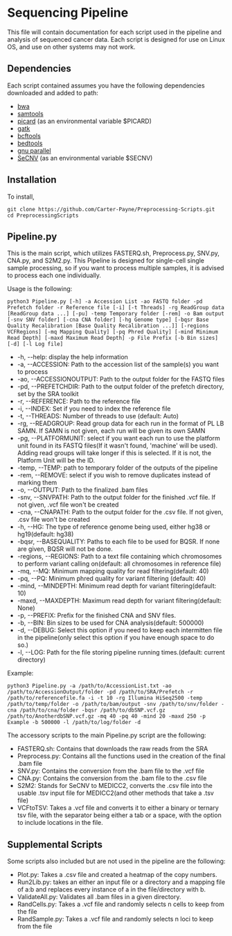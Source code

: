 # Sequencing Pipeline
This file will contain documentation for each script used in the pipeline and analysis of sequenced cancer data. Each script is designed for use on Linux OS, and use on other systems may not work.
## Dependencies
Each script contained assumes you have the following dependencies downloaded and added to path:
* [bwa](https://github.com/lh3/bwa)
* [samtools](https://github.com/samtools/samtools)
* [picard](https://github.com/broadinstitute/picard) (as an environmental variable $PICARD)
* [gatk](https://gatk.broadinstitute.org/hc/en-us)
* [bcftools](https://samtools.github.io/bcftools/)
* [bedtools](https://github.com/arq5x/bedtools2)
* [gnu parallel](https://www.gnu.org/software/parallel/)
* [SeCNV](https://github.com/deepomicslab/SeCNV) (as an environmental variable $SECNV)
## Installation
To install,
```
git clone https://github.com/Carter-Payne/Preprocessing-Scripts.git
cd PreprocessingScripts
```
## Pipeline.py
This is the main script, which utilizes FASTERQ.sh, Preprocess.py, SNV.py, CNA.py, and S2M2.py. This Pipeline is designed for single-cell single sample processing, so if you want to process multiple samples, it is advised to process each one individually.

Usage is the following:
```
python3 Pipeline.py [-h] -a Accession List -ao FASTQ folder -pd Prefetch folder -r Reference file [-i] [-t Threads] -rg ReadGroup data [ReadGroup data ...] [-pu] -temp Temporary folder [-rem] -o Bam output [-snv SNV folder] [-cna CNA folder] [-hg Genome type] [-bqsr Base Quality Recalibration [Base Quality Recalibration ...]] [-regions VCFRegions] [-mq Mapping Quality] [-pq Phred Quality] [-mind Minimum Read Depth] [-maxd Maximum Read Depth] -p File Prefix [-b Bin sizes] [-d] [-l Log file]
```
* -h, --help: display the help information
* -a, --ACCESSION: Path to the accession list of the sample(s) you want to process
* -ao, --ACCESSIONOUTPUT: Path to the output folder for the FASTQ files
* -pd, --PREFETCHDIR: Path to the output folder of the prefetch directory, set by the SRA toolkit
* -r, --REFERENCE: Path to the reference file
* -i, --INDEX: Set if you need to index the reference file
* -t, --THREADS: Number of threads to use (default: Auto)
* -rg, --READGROUP: Read group data for each run in the format of PL LB SAMN. If SAMN is not given, each run will be given its own SAMN
* -pg, --PLATFORMUNIT: select if you want each run to use the platform unit found in its FASTQ files(If it wasn't found, 'machine' will be used). Adding read groups will take longer if this is selected. If it is not, the Platform Unit will be the ID.
* -temp, --TEMP: path to temporary folder of the outputs of the pipeline
* -rem, --REMOVE: select if you wish to remove duplicates instead of marking them
* -o, --OUTPUT: Path to the finalized .bam files
* -snv, --SNVPATH: Path to the output folder for the finished .vcf file. If not given, .vcf file won't be created
* -cna, --CNAPATH: Path to the output folder for the .csv file. If not given, .csv file won't be created
* -h, --HG: The type of reference genome being used, either hg38 or hg19(default: hg38)
* -bqsr, --BASEQUALITY: Paths to each file to be used for BQSR. If none are given, BQSR will not be done.
* -regions, --REGIONS: Path to a text file containing which chromosomes to perform variant calling on(default: all chromosomes in reference file)
* -mq, --MQ: Minimum mapping quality for read filtering(default: 40)
* -pq, --PQ: Minimum phred quality for variant filtering (default: 40)
* -mind, --MINDEPTH: Minimum read depth for variant filtering(default: 10)
* -maxd, --MAXDEPTH: Maximum read depth for variant filtering(default: None)
* -p, --PREFIX: Prefix for the finished CNA and SNV files.
* -b, --BIN: Bin sizes to be used for CNA analysis(default: 500000)
* -d, --DEBUG: Select this option if you need to keep each intermitten file in the pipeline(only select this option if you have enough space to do so.)
* -l, --LOG: Path for the file storing pipeline running times.(default: current directory)

Example:
```
python3 Pipeline.py -a /path/to/AccessionList.txt -ao /path/to/AccessionOutput/folder -pd /path/to/SRA/Prefetch -r /path/to/referencefile.fa -i -t 10 -rg Illumina HiSeq2500 -temp /path/to/temp/folder -o /path/to/bam/output -snv /path/to/snv/folder -cna /path/to/cna/folder -bqsr /path/to/dbSNP.vcf.gz /path/to/AnotherdbSNP.vcf.gz -mq 40 -pq 40 -mind 20 -maxd 250 -p Example -b 500000 -l /path/to/log/folder -d
```
The accessory scripts to the main Pipeline.py script are the following:
* FASTERQ.sh: Contains that downloads the raw reads from the SRA
* Preprocess.py: Contains all the functions used in the creation of the final .bam file
* SNV.py: Contains the conversion from the .bam file to the .vcf file
* CNA.py: Contains the conversion from the .bam file to the .csv file
* S2M2: Stands for SeCNV to MEDICC2, converts the .csv file into the usable .tsv input file for MEDICC2(and other methods that take a .tsv file)
* VCFtoTSV: Takes a .vcf file and converts it to either a binary or ternary tsv file, with the separator being either a tab or a space, with the option to include locations in the file.
## Supplemental Scripts
Some scripts also included but are not used in the pipeline are the following:
* Plot.py: Takes a .csv file and created a heatmap of the copy numbers.
* Run2Lib.py: takes an either an input file or a directory and a mapping file of a:b and replaces every instance of a in the file/directory with b.
* ValidateAll.py: Validates all .bam files in a given directory.
* RandCells.py: Takes a .vcf file and randomly selects n cells to keep from the file
* RandSample.py: Takes a .vcf file and randomly selects n loci to keep from the file
